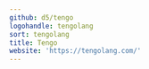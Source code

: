 ```yaml
---
github: d5/tengo
logohandle: tengolang
sort: tengolang
title: Tengo
website: 'https://tengolang.com/'
---
```

